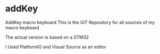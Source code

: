 # addKey
AddKey macro keyboard
This is the GIT Repository for all sources of my macro keyboard

The actual version is based on a STM32

I Used PlatformIO and Visual Source as an editor
